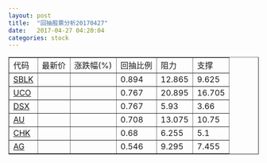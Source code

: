 ```yaml
---
layout: post
title:  "回抽股票分析20170427"
date:   2017-04-27 04:20:04
categories: stock
---
```

<script type="text/javascript">
var stockList = []
stockList.push('gb_sblk');
stockList.push('gb_uco');
stockList.push('gb_dsx');
stockList.push('gb_au');
stockList.push('gb_chk');
stockList.push('gb_ag');
</script>
<table border="1">
 <tr>
 <td>代码</td>
 <td>最新价</td>
 <td>涨跌幅(%)</td>
 <td>回抽比例</td>
 <td>阻力</td>
 <td>支撑</td>
</tr>
  <tr id="sblk">
  <td><a href="http://stock.finance.sina.com.cn/usstock/quotes/SBLK.html" target="_blank">SBLK</a></td><td></td><td></td><td>0.894</td><td>12.865</td><td>9.625</td></tr>
  <tr id="uco">
  <td><a href="http://stock.finance.sina.com.cn/usstock/quotes/UCO.html" target="_blank">UCO</a></td><td></td><td></td><td>0.767</td><td>20.895</td><td>16.705</td></tr>
  <tr id="dsx">
  <td><a href="http://stock.finance.sina.com.cn/usstock/quotes/DSX.html" target="_blank">DSX</a></td><td></td><td></td><td>0.767</td><td>5.93</td><td>3.66</td></tr>
  <tr id="au">
  <td><a href="http://stock.finance.sina.com.cn/usstock/quotes/AU.html" target="_blank">AU</a></td><td></td><td></td><td>0.708</td><td>13.075</td><td>10.75</td></tr>
  <tr id="chk">
  <td><a href="http://stock.finance.sina.com.cn/usstock/quotes/CHK.html" target="_blank">CHK</a></td><td></td><td></td><td>0.68</td><td>6.255</td><td>5.1</td></tr>
  <tr id="ag">
  <td><a href="http://stock.finance.sina.com.cn/usstock/quotes/AG.html" target="_blank">AG</a></td><td></td><td></td><td>0.546</td><td>9.295</td><td>7.455</td></tr>
</table>
